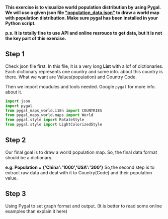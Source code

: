 **This exercise is to visualize world population distribution by using Pygal. We will use a given json file ["population_data.json"](<https://github.com/New-Be-Maker/Introduction-to-Python/blob/main/Part2_Small%20Projects/Raw%20Data/population_data.json>) to draw a world map with population distribution. Make sure pygal has been installed in your Python script.**

**p.s. It is totally fine to use API and online resrouce to get data, but it is not the key part of this exercise.**

## Step 1

Check json file first. In this file, it is a very long **List** with a lof of dictionaries. Each dictionary represents one country and some info. about this country is there. What we want are Values(population) and Country Code.

Then we import moudules and tools needed. Google `pygal` for more info. about it.
```python
import json
import pygal
from pygal_maps_world.i18n import COUNTRIES
from pygal_maps_world.maps import World
from pygal.style import RotateStyle
from pygal.style import LightColorizedStyle
```
## Step 2

Our final goal is to draw a world population map. So, the final data format should be a dictionary. 

**e.g. Population = {'China':'1000','USA':'300'}** So,the second step is to extract raw data and deal with it to Country(Code) and their population value.

## Step 3

Using Pygal to set graph format and output. (It is better to read some online examples than explain it here)
